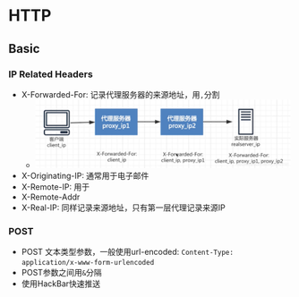 # HTTP

## Basic

### IP Related Headers

* X-Forwarded-For: 记录代理服务器的来源地址，用`,`分割
  * ![X-Forwarded-For](./HTTP.assets/0502c9cb16192d595bbe61f8ee5f9fc9.png)
* X-Originating-IP: 通常用于电子邮件
* X-Remote-IP: 用于
* X-Remote-Addr
* X-Real-IP: 同样记录来源地址，只有第一层代理记录来源IP



### POST

* POST 文本类型参数，一般使用url-encoded: `Content-Type: application/x-www-form-urlencoded`
* POST参数之间用`&`分隔
* 使用HackBar快速推送